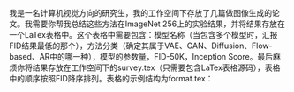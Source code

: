我是一名计算机视觉方向的研究生，我的工作空间下存放了几篇做图像生成的论文。我需要你帮我总结这些方法在ImageNet 256上的实验结果，并将结果存放在一个LaTex表格中。这个表格中需要包含：模型名称（当包含多个模型时，汇报FID结果最低的那个），方法分类（确定其属于VAE、GAN、Diffusion、Flow-based、AR中的哪一种），模型的参数量，FID-50K，Inception Score。最后麻烦你将结果存放在工作空间下的survey.tex（只需要包含LaTex表格源码），表格中的顺序按照FID降序排列。表格的示例结构为format.tex：